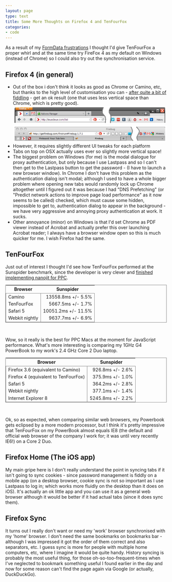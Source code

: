 ```yaml
---
layout: page
type: text
title: Some More Thoughts on Firefox 4 and TenFourFox
categories: 
- code
---
```

As a result of my [FormData frustrations](http://i5m.co.uk/code/2011/05/07/Pinboard-Save-Tabs-and-Camino.html) I thought I'd give TenFourFox a proper whirl and at the same time try FireFox 4 as my default on Windows (instead of Chrome) so I could also try out the synchronisation service.

## Firefox 4 (in general)

* Out of the box i don't think it looks as good as Chrome or Camino, etc, but thanks to the high level of customisation you can - [after quite a bit of fiddling](https://gist.github.com/972769) - get an ok result (one that uses less vertical space than Chrome, which is pretty good).
    ![""](/images/ff4win.png "Firefox 4 on Windows XP")
    ![""](/images/tffosx.png "TenFourFox on OSX 10.5")
* However, it requires slightly different UI tweaks for each platform
* Tabs on top on OSX actually uses ever so slightly more vertical space!
* The biggest problem on Windows (for me) is the modal dialogue for proxy authentication, but only because I use Lastpass and so I can't then get to the Lastpass button to get the password - (I have to launch a new browser window). In Chrome I don't have this problem as the authentication dialog isn't modal; although I used to have a whole bigger problem where opening new tabs would randomly lock up Chrome altogether until I figured out it was because I had "DNS Prefetching" (or "Predict network actions to improve page load performance" as it now seems to be called) checked, which must cause some hidden, impossible to get to, authentication dialog to appear in the background - we have very aggressive and annoying proxy authentication at work. It sucks.
* Other annoyance (minor) on Windows is that I'd set Chrome as PDF viewer instead of Acrobat and actually prefer this over launching Acrobat reader; I always have a browser window open so this is much quicker for me. I wish Firefox had the same.

## TenFourFox

Just out of interest I thought I'd see how TenFourFox performed at the Sunspider benchmark, since the developer is very clever and [finished implementing nanojit for PPC](http://tenfourfox.blogspot.com/2011/04/attention-g5-owners-your-javascript-no.html).


<table style="border: 1px solid grey; border-collapse: collapse;">
<thead>
    <tr><th>Browser</th><th>Sunspider</th></tr>
<tbody style="border: 1px solid grey; border-collapse: collapse;">
    <tr><td style="border-right: 1px solid grey; border-collapse: collapse;">Camino</td><td style="text-align: right">13558.8ms +/- 5.5%</td></tr>
    <tr><td style="border-right: 1px solid grey; border-collapse: collapse;">TenFourFox</td><td style="text-align: right">5667.5ms +/- 1.7%</td></tr>
    <tr><td style="border-right: 1px solid grey; border-collapse: collapse;">Safari 5</td><td style="text-align: right">10051.2ms +/- 11.5%</td></tr>
    <tr><td style="border-right: 1px solid grey; border-collapse: collapse;">Webkit nightly</td><td style="text-align: right">9637.7ms +/- 6.9%</td></tr>
</table>
<br/>
   
Wow, so it really is the best for PPC Macs at the moment for JavaScript performance. What's more interesting is comparing my 1GHz G4 PowerBook  to my work's 2.4 GHz Core 2 Duo laptop.

<table style="border: 1px solid grey; border-collapse: collapse;">
<thead>
    <tr><th>Browser</th><th>Sunspider</th></tr>
<tbody style="border: 1px solid grey; border-collapse: collapse;">
    <tr><td style="border-right: 1px solid grey; border-collapse: collapse;">Firefox 3.6 (equivalent to Camino)</td><td style="text-align: right">926.8ms +/- 2.6%</td></tr>     
    <tr><td style="border-right: 1px solid grey; border-collapse: collapse;">Firefox 4 (equivalent to TenFourFox)</td><td style="text-align: right">375.9ms +/- 1.0%</td></tr>
    <tr><td style="border-right: 1px solid grey; border-collapse: collapse;">Safari 5</td><td style="text-align: right">364.2ms +/- 2.8%</td></tr>
    <tr><td style="border-right: 1px solid grey; border-collapse: collapse;">Webkit nightly</td><td style="text-align: right">377.1ms +/- 1.4%</td></tr>
    <tr><td style="border-right: 1px solid grey; border-collapse: collapse;">Internet Explorer 8</td><td style="text-align: right">5245.8ms +/- 2.2%</td></tr>
</table>
<br/>
   
Ok, so as expected, when comparing similar web browsers, my Powerbook gets eclipsed by a more modern processor, but I think it's pretty impressive that TenFourFox on my PowerBook almost equals IE8 (the default and official web browser of the company I work for; it was until very recently IE6!) on a Core 2 Duo.

## Firefox Home (The iOS app)

My main gripe here is I don't really understand the point in syncing tabs if it isn't going to sync cookies - since password management is fiddly on a mobile app (on a desktop browser, cookie sync is not so important as I use Lastpass to log in; which works more fluidly on the desktop than it does on iOS). It's actually an ok little app and you can use it as a general web browser although it would be better if it had actual tabs (since it does sync them).

## Firefox Sync

It turns out I really don't want or need my 'work' browser synchronised with my 'home' browser. I don't need the same bookmarks on bookmarks bar - although I was impressed it got the order of them correct and also separators, etc. I guess sync is more for people with multiple home computers, etc, where I imagine it would be quite handy. History syncing is probably the most useful thing, for those oh-so-too-frequent-times when I've neglected to bookmark something useful I found earlier in the day and now for some reason can't find the page again via Google (or actually, DuckDuckGo).

